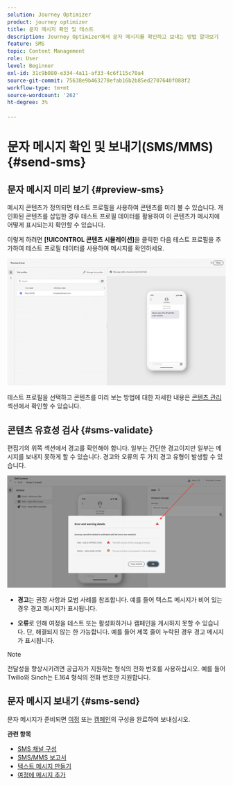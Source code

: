 ```yaml
---
solution: Journey Optimizer
product: journey optimizer
title: 문자 메시지 확인 및 테스트
description: Journey Optimizer에서 문자 메시지를 확인하고 보내는 방법 알아보기
feature: SMS
topic: Content Management
role: User
level: Beginner
exl-id: 31c9b080-e334-4a11-af33-4c6f115c70a4
source-git-commit: 75638e9b463278efab16b2b85ed2707640f088f2
workflow-type: tm+mt
source-wordcount: '262'
ht-degree: 3%

---
```


# 문자 메시지 확인 및 보내기(SMS/MMS){#send-sms}

## 문자 메시지 미리 보기 {#preview-sms}

메시지 콘텐츠가 정의되면 테스트 프로필을 사용하여 콘텐츠를 미리 볼 수 있습니다. 개인화된 콘텐츠를 삽입한 경우 테스트 프로필 데이터를 활용하여 이 콘텐츠가 메시지에 어떻게 표시되는지 확인할 수 있습니다.

이렇게 하려면 **[!UICONTROL 콘텐츠 시뮬레이션]**&#x200B;을 클릭한 다음 테스트 프로필을 추가하여 테스트 프로필 데이터를 사용하여 메시지를 확인하세요.

![](assets/sms_preview_2.png)

테스트 프로필을 선택하고 콘텐츠를 미리 보는 방법에 대한 자세한 내용은 [콘텐츠 관리](../content-management/preview-test.md) 섹션에서 확인할 수 있습니다.

## 콘텐츠 유효성 검사 {#sms-validate}

편집기의 위쪽 섹션에서 경고를 확인해야 합니다. 일부는 간단한 경고이지만 일부는 메시지를 보내지 못하게 할 수 있습니다. 경고와 오류의 두 가지 경고 유형이 발생할 수 있습니다.

![](assets/sms-alert-button.png)

* **경고**&#x200B;는 권장 사항과 모범 사례를 참조합니다. 예를 들어 텍스트 메시지가 비어 있는 경우 경고 메시지가 표시됩니다.

* **오류**&#x200B;로 인해 여정을 테스트 또는 활성화하거나 캠페인을 게시하지 못할 수 있습니다. 단, 해결되지 않는 한 가능합니다. 예를 들어 제목 줄이 누락된 경우 경고 메시지가 표시됩니다.


>[!NOTE]
>
> 전달성을 향상시키려면 공급자가 지원하는 형식의 전화 번호를 사용하십시오. 예를 들어 Twilio와 Sinch는 E.164 형식의 전화 번호만 지원합니다.

## 문자 메시지 보내기 {#sms-send}

문자 메시지가 준비되면 [여정](../building-journeys/journey-gs.md) 또는 [캠페인](../campaigns/create-campaign.md)의 구성을 완료하여 보내십시오.

**관련 항목**

* [SMS 채널 구성](sms-configuration.md)
* [SMS/MMS 보고서](../reports/journey-global-report.md#sms-global)
* [텍스트 메시지 만들기](create-sms.md)
* [여정에 메시지 추가](../building-journeys/journeys-message.md)
